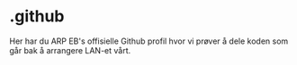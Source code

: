 # .github
Her har du ARP EB's offisielle Github profil hvor vi prøver å dele koden som går bak å arrangere LAN-et vårt.
